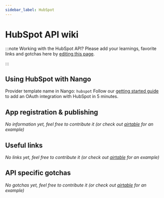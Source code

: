 ```yaml
---
sidebar_label: HubSpot
---
```

# HubSpot API wiki

:::note Working with the HubSpot API?
Please add your learnings, favorite links and gotchas here by [editing this page](https://github.com/nangohq/nango/tree/master/docs/docs/providers/hubspot.md).

:::

## Using HubSpot with Nango
Provider template name in Nango: `hubspot`
Follow our [getting started guide](../reference/guide.md) to add an OAuth integration with HubSpot in 5 minutes.

## App registration & publishing
*No information yet, feel free to contribute it (or check out [airtable](airtable.md) for an example)*


## Useful links
*No links yet, feel free to contribute it (or check out [airtable](airtable.md) for an example)*

## API specific gotchas
*No gotchas yet, feel free to contribute it (or check out [airtable](airtable.md) for an example)*
